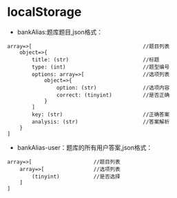 # localStorage
* bankAlias:题库题目,json格式：
```
array=>[									//题目列表
	object=>{
		title: (str) 						//标题
		type: (int) 						//题型编号
		options: array=>[					//选项列表
			object=>{
				option: (str) 				//选项内容
				correct: (tinyint) 			//是否正确
			}
		]
		key: (str) 							//正确答案
		analysis: (str) 					//答案解析
	}
]
```

* bankAlias-user：题库的所有用户答案,json格式：
```
array=>[					//题目列表
	array=>[				//选项列表
		(tinyint) 			//是否选择
	]
]
```